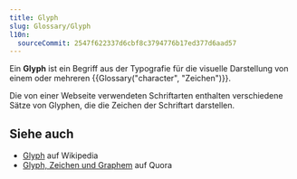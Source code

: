 ```yaml
---
title: Glyph
slug: Glossary/Glyph
l10n:
  sourceCommit: 2547f622337d6cbf8c3794776b17ed377d6aad57
---
```


Ein **Glyph** ist ein Begriff aus der Typografie für die visuelle Darstellung von einem oder mehreren {{Glossary("character", "Zeichen")}}.

Die von einer Webseite verwendeten Schriftarten enthalten verschiedene Sätze von Glyphen, die die Zeichen der Schriftart darstellen.

## Siehe auch

- [Glyph](https://en.wikipedia.org/wiki/Glyph) auf Wikipedia
- [Glyph, Zeichen und Graphem](https://www.quora.com/Whats-the-difference-between-a-character-a-glyph-and-a-grapheme/answer/Thomas-Phinney) auf Quora
